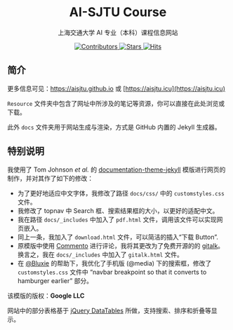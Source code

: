 <h1 align="center">
AI-SJTU Course
</h1>
<p align="center">
上海交通大学 AI 专业（本科）课程信息网站
</p>
<p align="center">
  <a href='https://gitHub.com/aisjtu/aisjtu.github.io/graphs/contributors/'>
    <img src='https://img.shields.io/github/contributors-anon/aisjtu/aisjtu.github.io?style=flat&color=red' alt='Contributors'>
  </a>
  <a href="https://gitHub.com/aisjtu/aisjtu.github.io/stargazers">
    <img alt="Stars" src="https://img.shields.io/github/stars/aisjtu/aisjtu.github.io?style=flat&color=blue">
  </a>
  <a href="http://hits.dwyl.com/aisjtu/aisjtugithubio">
    <img alt="Hits" src="https://hits.dwyl.com/aisjtu/aisjtu.github.io.svg?style=flat">
  </a>
</p>

## 简介

更多信息可见：https://aisjtu.github.io 或 [https://aisjtu.icu](https://aisjtu.icu)

`Resource` 文件夹中包含了网址中所涉及的笔记等资源，你可以直接在此处浏览或下载。

此外 `docs` 文件夹用于网站生成与渲染，方式是 GitHub 内置的 Jekyll 生成器。

## 特别说明

我使用了 Tom Johnson *et al.* 的 [documentation-theme-jekyll](https://github.com/tomjoht/documentation-theme-jekyll) 模版进行网页的制作，并对其作了如下的修改：

- 为了更好地适应中文字体，我修改了路径 `docs/css/` 中的 `customstyles.css` 文件。
- 我修改了 topnav 中 Search 框、搜索结果框的大小，以更好的适配中文。
- 我在路径 `docs/_includes` 中加入了 `pdf.html` 文件，调用该文件可以实现网页嵌入。
- 同上一条，我加入了 `download.html` 文件，可以简洁的插入“下载 Button”.
- 原模版中使用 [Commento](https://commento.io) 进行评论，我将其更改为了免费开源的的 [gitalk](https://github.com/gitalk/gitalk/)。换言之，我在 `docs/_includes` 中加入了 `gitalk.html` 文件。
- 在 [@Bluxie](https://github.com/Bluixe?tab=repositories) 的帮助下，我优化了手机版 (@media) 下的搜索框，修改了`customstyles.css` 文件中 “navbar breakpoint so that it converts to hamburger earlier” 部分。

该模版的版权：**Google LLC**

网站中的部分表格基于 [jQuery DataTables](https://www.datatables.net) 所做，支持搜索、排序和折叠等显示。

